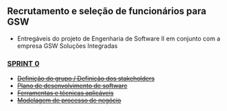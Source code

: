 ## Recrutamento e seleção de funcionários para GSW

- Entregáveis do projeto de Engenharia de Software II em conjunto com a empresa GSW Soluções Integradas

### [SPRINT 0]
- ~~[Definição do grupo / Definição dos stakeholders]~~
- ~~[Plano de desenvolvimento de software]~~
- ~~[Ferramentas e técnicas aplicáveis]~~
- ~~[Modelagem de processo de negócio]~~

[SPRINT 0]: <https://github.com/fabsvas/ENGSW2_GSW/tree/master/SPRINT%200>
[Definição do grupo / Definição dos stakeholders]: <https://github.com/fabsvas/ENGSW2_GSW/blob/master/SPRINT%200/DefinicaoGrupoStakeholders.pdf>
[Plano de desenvolvimento de software]: <https://github.com/fabsvas/ENGSW2_GSW/blob/master/SPRINT%200/PlanoDesenvolvimentoSoftware.pdf>
[Ferramentas e técnicas aplicáveis]: <https://github.com/fabsvas/ENGSW2_GSW/blob/master/SPRINT%200/Tecnologias.pdf>
[Modelagem de processo de negócio]: <https://github.com/fabsvas/ENGSW2_GSW/blob/master/SPRINT%200/ModelagemDeProcessoDeNegocio.jpeg>

